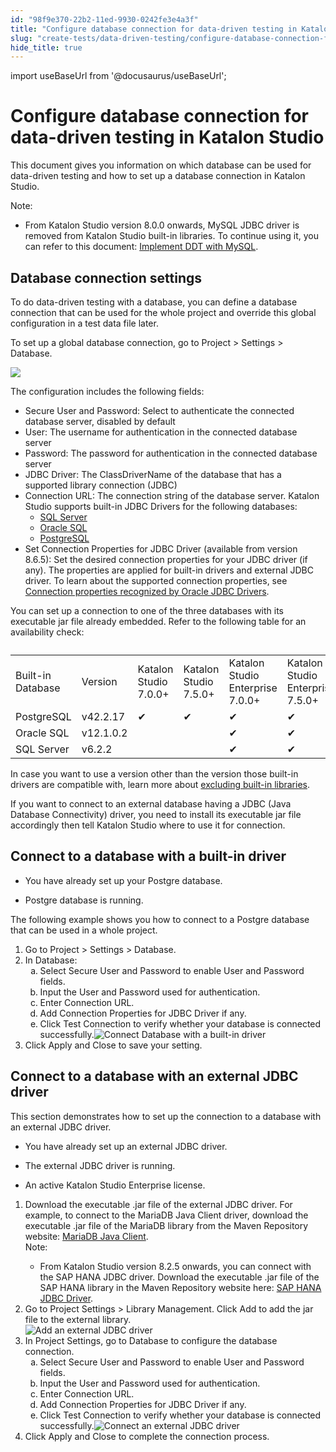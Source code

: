 ```yaml
---
id: "98f9e370-22b2-11ed-9930-0242fe3e4a3f"
title: "Configure database connection for data-driven testing in Katalon Studio"
slug: "create-tests/data-driven-testing/configure-database-connection-for-data-driven-testing-in-katalon-studio"
hide_title: true
---
```

import useBaseUrl from '@docusaurus/useBaseUrl';


# <a id="id" class="anchor_top_offset"/><a id="ariaid-title1" class="anchor_top_offset"/>Configure database connection for data-driven testing in <span xmlns="http://www.w3.org/1999/xhtml" className="ph">Katalon Studio</span> 

<p xmlns="http://www.w3.org/1999/xhtml" className="p">This document gives you information on which database can be used for data-driven testing and how to set up a database connection in <span className="ph">Katalon Studio</span>.</p> 
<div xmlns="http://www.w3.org/1999/xhtml" className="note note note_note"><span className="note__title">Note:</span> <ul className="ul"><li className="li">From <span className="ph">Katalon Studio</span> version 8.0.0 onwards, MySQL JDBC driver is removed from <span className="ph">Katalon Studio</span> built-in libraries. To continue using it, you can refer to this document: <a className="xref" href="/docs/create-tests/data-driven-testing/implement-data-driven-testing-with-mysql">Implement DDT with MySQL</a>.</li></ul></div>

## <a id="id_1" class="anchor_top_offset"/>Database connection settings

<p xmlns="http://www.w3.org/1999/xhtml" className="p">To do data-driven testing with a database, you can define a database connection that can be used for the whole project and override this global configuration in a test data file later.</p> 
<p xmlns="http://www.w3.org/1999/xhtml" className="p">To set up a global database connection, go to <span className="ph uicontrol">Project</span> &gt; <span className="ph uicontrol">Settings</span> &gt; <span className="ph uicontrol">Database</span>.</p> 
<p xmlns="http://www.w3.org/1999/xhtml" className="p"><img className="image" width={600} src={useBaseUrl("/874ef5f0-ed57-11ed-a777-0242cfbc79b5.png")} /></p> 
<p xmlns="http://www.w3.org/1999/xhtml" className="p">The configuration includes the following fields:</p> 
<ul xmlns="http://www.w3.org/1999/xhtml" className="ul"><li className="li"> <span className="ph uicontrol">Secure User and Password</span>: Select to authenticate the connected database server, disabled by default</li><li className="li"> <span className="ph uicontrol">User</span>: The username for authentication in the connected database server</li><li className="li"> <span className="ph uicontrol">Password</span>: The password for authentication in the connected database server</li><li className="li"> <span className="ph uicontrol">JDBC Driver</span>: The ClassDriverName of the database that has a supported library connection (JDBC)</li><li className="li"> <span className="ph uicontrol">Connection URL</span>: The connection string of the database server. <span className="ph">Katalon Studio</span> supports built-in JDBC Drivers for the following databases: <ul className="ul"><li className="li"> <a className="xref j-external-link" href="https://docs.microsoft.com/en-us/sql/connect/jdbc/connecting-to-sql-server-with-the-jdbc-driver?view=sql-server-ver15" target="_blank">SQL Server</a></li><li className="li"> <a className="xref j-external-link" href="https://docs.oracle.com/database/121/JJDBC/urls.htm#JJDBC28268" target="_blank">Oracle SQL</a></li><li className="li"> <a className="xref j-external-link" href="https://jdbc.postgresql.org/documentation/datasource/" target="_blank">PostgreSQL</a></li></ul> </li><li className="li"><span className="ph uicontrol">Set Connection Properties for JDBC Driver</span> (available from version 8.6.5): Set the desired  connection properties for your JDBC driver (if any). The properties are applied for built-in  drivers and external JDBC driver. To learn about the supported connection properties, see <a className="xref j-external-link" href="https://docs.oracle.com/database/121/JAJDB/oracle/jdbc/OracleDriver.html" target="_blank">Connection properties recognized by Oracle JDBC Drivers</a>.</li></ul> 
<p xmlns="http://www.w3.org/1999/xhtml" className="p">You can set up a connection to one of the three databases with its executable jar file already embedded. Refer to the following table for an availability check:</p> 
<table xmlns="http://www.w3.org/1999/xhtml" className="table anchor_top_offset" id="id_1__table-1110"><caption /><colgroup><col /><col /><col /><col /><col /><col /></colgroup><tbody className="tbody"><tr className><td className="entry">Built-in Database</td><td className="entry">Version</td><td className="entry"><span className="ph">Katalon Studio</span> 7.0.0+</td><td className="entry"><span className="ph">Katalon Studio</span> 7.5.0+</td><td className="entry">Katalon Studio Enterprise 7.0.0+</td><td className="entry">Katalon Studio Enterprise 7.5.0+</td></tr><tr className><td className="entry">PostgreSQL</td><td className="entry">v42.2.17</td><td className="entry">✔</td><td className="entry">✔</td><td className="entry">✔</td><td className="entry">✔</td></tr><tr className><td className="entry">Oracle SQL</td><td className="entry">v12.1.0.2</td><td className="entry" /><td className="entry" /><td className="entry">✔</td><td className="entry">✔</td></tr><tr className><td className="entry">SQL Server</td><td className="entry">v6.2.2</td><td className="entry" /><td className="entry" /><td className="entry">✔</td><td className="entry">✔</td></tr></tbody></table> 
<p xmlns="http://www.w3.org/1999/xhtml" className="p">In case you want to use a version other than the version those built-in drivers are compatible with, learn more about <a className="xref" href="/docs/create-tests/manage-projects/project-settings/library-management-in-katalon-studio#task-4328">excluding built-in libraries</a>.</p> 
<p xmlns="http://www.w3.org/1999/xhtml" className="p">If you want to connect to an external database having a JDBC (Java Database Connectivity) driver, you need to install its executable jar file accordingly then tell <span className="ph">Katalon Studio</span> where to use it for connection.</p> 

## <a id="task-6693" class="anchor_top_offset"/>Connect to a database with a built-in driver

<div xmlns="http://www.w3.org/1999/xhtml" className="section prereq p"><ul className="ul"><li className="li"><p className="p">You have already set up your Postgre database.</p></li><li className="li"><p className="p">Postgre database is running.</p></li></ul></div>
<section xmlns="http://www.w3.org/1999/xhtml" className="section context"><p className="p">The following example shows you how to connect to a Postgre database that can be used in a whole project.</p></section> 
<ol xmlns="http://www.w3.org/1999/xhtml" className="ol steps"><li className="li step"><span className="ph cmd">Go to <span className="ph uicontrol">Project</span> &gt; <span className="ph uicontrol">Settings</span> &gt; <span className="ph uicontrol">Database</span>.</span></li><li className="li step"><span className="ph cmd">In <span className="ph uicontrol">Database</span>:</span><ol type="a" className="ol substeps"><li className="li substep"><span className="ph cmd">Select <span className="ph uicontrol">Secure User and Password</span> to enable   <span className="ph uicontrol">User</span> and <span className="ph uicontrol">Password</span> fields.</span></li><li className="li substep"><span className="ph cmd">Input the <span className="ph uicontrol">User</span>  and <span className="ph uicontrol">Password</span> used for authentication.</span></li><li className="li substep"><span className="ph cmd">Enter <span className="ph uicontrol">Connection URL</span>.</span></li><li className="li substep"><span className="ph cmd">Add <span className="ph uicontrol">Connection Properties for JDBC Driver</span> if any.</span></li><li className="li substep"><span className="ph cmd">Click <span className="ph uicontrol">Test Connection</span> to verify whether your database is connected successfully.<img className="image" width={600} src={useBaseUrl("/4413e1e0-fae2-11ed-878a-0242c7a41fd4.png")} alt="Connect Database with a built-in driver" /></span></li></ol></li><li className="li step"><span className="ph cmd">Click <span className="ph uicontrol">Apply and Close</span> to save your setting.</span></li></ol> 

## <a id="task-174" class="anchor_top_offset"/>Connect to a database with an external JDBC driver

<p xmlns="http://www.w3.org/1999/xhtml" className="shortdesc">This section demonstrates how to set up the connection to a database with an external JDBC driver.</p> 
<div xmlns="http://www.w3.org/1999/xhtml" className="section prereq p"><ul className="ul"><li className="li"><p className="p"> You have already set up an external JDBC driver.</p></li><li className="li"><p className="p">The external JDBC driver is running.</p></li><li className="li"><p className="p">An active Katalon Studio Enterprise license.</p></li></ul></div>
<ol xmlns="http://www.w3.org/1999/xhtml" className="ol steps"><li className="li step stepexpand"><span className="ph cmd">Download the executable .jar file of the external JDBC driver. For example, to connect to the MariaDB Java Client driver, download the executable .jar file of the MariaDB library from the Maven Repository website: <a className="xref j-external-link" href="https://mvnrepository.com/artifact/org.mariadb.jdbc/mariadb-java-client" target="_blank">MariaDB Java Client</a>.</span><div className="itemgroup info"><div className="note note note_note"><span className="note__title">Note:</span> <ul className="ul"><li className="li">From <span className="ph">Katalon Studio</span> version 8.2.5 onwards, you can connect with the SAP HANA JDBC driver. Download the executable .jar file of the SAP HANA library in the Maven Repository website here: <a className="xref j-external-link" href="https://mvnrepository.com/artifact/com.sap.cloud.db.jdbc/ngdbc" target="_blank">SAP HANA JDBC Driver</a>.</li></ul></div></div></li><li className="li step stepexpand"><span className="ph cmd">Go to <span className="ph uicontrol">Project Settings</span> &gt; <span className="ph uicontrol">Library Management</span>. Click  <span className="ph uicontrol">Add</span>  to add the jar file to the       external library.</span><div className="itemgroup info"><img className="image" width={500} src={useBaseUrl("/44178b60-fae2-11ed-878a-0242c7a41fd4.png")} alt="Add an external JDBC driver" /></div></li><li className="li step stepexpand"><span className="ph cmd">In <span className="ph uicontrol">Project Settings</span>, go to       <span className="ph uicontrol">Database</span> to configure the database connection.</span><ol type="a" className="ol substeps"><li className="li substep"><span className="ph cmd">Select <span className="ph uicontrol">Secure User and Password</span> to enable   <span className="ph uicontrol">User</span> and <span className="ph uicontrol">Password</span> fields.</span></li><li className="li substep"><span className="ph cmd">Input the <span className="ph uicontrol">User</span>  and <span className="ph uicontrol">Password</span> used for authentication.</span></li><li className="li substep"><span className="ph cmd">Enter <span className="ph uicontrol">Connection URL</span>.</span></li><li className="li substep"><span className="ph cmd">Add <span className="ph uicontrol">Connection Properties for JDBC Driver</span> if any.</span></li><li className="li substep"><span className="ph cmd">Click <span className="ph uicontrol">Test Connection</span> to verify whether your database is connected successfully.<img className="image" width={500} src={useBaseUrl("/441a2370-fae2-11ed-878a-0242c7a41fd4.png")} alt="Connect an external JDBC driver" /></span></li></ol></li><li className="li step stepexpand"><span className="ph cmd">Click <span className="ph uicontrol">Apply and Close</span> to complete the connection process.</span></li></ol> 
